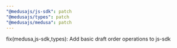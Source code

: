 ```yaml
---
"@medusajs/js-sdk": patch
"@medusajs/types": patch
"@medusajs/medusa": patch
---
```


fix(medusa,js-sdk,types): Add basic draft order operations to js-sdk
